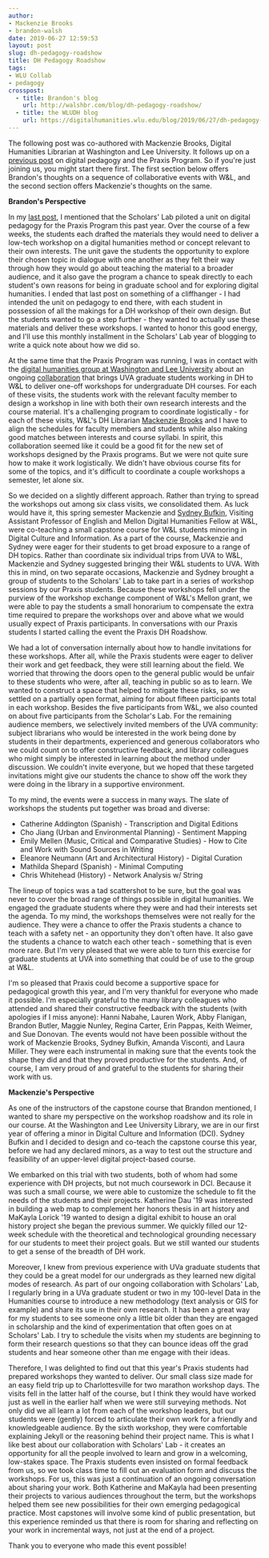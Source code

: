 ```yaml
---
author:
- Mackenzie Brooks
- brandon-walsh
date: 2019-06-27 12:59:53
layout: post
slug: dh-pedagogy-roadshow
title: DH Pedagogy Roadshow
tags:
- WLU Collab
- pedagogy
crosspost:
  - title: Brandon's blog
    url: http://walshbr.com/blog/dh-pedagogy-roadshow/
  - title: the WLUDH blog
    url: https://digitalhumanities.wlu.edu/blog/2019/06/27/dh-pedagogy-roadshow/
---
```


The following post was co-authored with Mackenzie Brooks, Digital Humanities Librarian at Washington and Lee University. It follows up on a [previous post](http://walshbr.com/blog/a-praxis-oriented-introduction-to-digital-pedagogy/) on digital pedagogy and the Praxis Program. So if you're just joining us, you might start there first. The first section below offers Brandon's thoughts on a sequence of collaborative events with W&L, and the second section offers Mackenzie's thoughts on the same.

**Brandon's Perspective**

In my [last post](http://walshbr.com/blog/a-praxis-oriented-introduction-to-digital-pedagogy/), I mentioned that the Scholars' Lab piloted a unit on digital pedagogy for the Praxis Program this past year. Over the course of a few weeks, the students each drafted the materials they would need to deliver a low-tech workshop on a digital humanities method or concept relevant to their own interests. The unit gave the students the opportunity to explore their chosen topic in dialogue with one another as they felt their way through how they would go about teaching the material to a broader audience, and it also gave the program a chance to speak directly to each student's own reasons for being in graduate school and for exploring digital humanities. I ended that last post on something of a cliffhanger - I had intended the unit on pedagogy to end there, with each student in possession of all the makings for a DH workshop of their own design. But the students wanted to go a step further - they wanted to actually use these materials and deliver these workshops. I wanted to honor this good energy, and I'll use this monthly installment in the Scholars' Lab year of blogging to write a quick note about how we did so.

At the same time that the Praxis Program was running, I was in contact with the [digital humanities group at Washington and Lee University](http://digitalhumanities.wlu.edu) about an ongoing [collaboration](https://github.com/wludh/research-one-collab/blob/master/wlu-faculty.md) that brings UVA graduate students working in DH to W&L to deliver one-off workshops for undergraduate DH courses. For each of these visits, the students work with the relevant faculty member to design a workshop in line with both their own research interests and the course material. It's a challenging program to coordinate logistically - for each of these visits, W&L's DH Librarian [Mackenzie Brooks](https://mackenziekbrooks.info) and I have to align the schedules for faculty members and students while also making good matches between interests and course syllabi. In spirit, this collaboration seemed like it could be a good fit for the new set of workshops designed by the Praxis programs. But we were not quite sure how to make it work logistically. We didn't have obvious course fits for some of the topics, and it's difficult to coordinate a couple workshops a semester, let alone six.

So we decided on a slightly different approach. Rather than trying to spread the workshops out among six class visits, we consolidated them. As luck would have it, this spring semester Mackenzie and [Sydney Bufkin](https://www.sydneybufkin.com/), Visiting Assistant Professor of English and Mellon Digital Humanities Fellow at W&L, were co-teaching a small capstone course for W&L students minoring in Digital Culture and Information. As a part of the course, Mackenzie and Sydney were eager for their students to get broad exposure to a range of DH topics. Rather than coordinate six individual trips from UVA to W&L, Mackenzie and Sydney suggested bringing their W&L students to UVA. With this in mind, on two separate occasions, Mackenzie and Sydney brought a group of students to the Scholars' Lab to take part in a series of workshop sessions by our Praxis students. Because these workshops fell under the purview of the workshop exchange component of W&L's Mellon grant, we were able to pay the students a small honorarium to compensate the extra time required to prepare the workshops over and above what we would usually expect of Praxis participants. In conversations with our Praxis students I started calling the event the Praxis DH Roadshow.

We had a lot of conversation internally about how to handle invitations for these workshops. After all, while the Praxis students were eager to deliver their work and get feedback, they were still learning about the field. We worried that throwing the doors open to the general public would be unfair to these students who were, after all, teaching in public so as to learn. We wanted to construct a space that helped to mitigate these risks, so we settled on a partially open format, aiming for about fifteen participants total in each workshop. Besides the five participants from W&L, we also counted on about five participants from the Scholar's Lab. For the remaining audience members, we selectively invited members of the UVA community: subject librarians who would be interested in the work being done by students in their departments, experienced and generous collaborators who we could count on to offer constructive feedback, and library colleagues who might simply be interested in learning about the method under discussion. We couldn't invite everyone, but we hoped that these targeted invitations might give our students the chance to show off the work they were doing in the library in a supportive environment.

To my mind, the events were a success in many ways. The slate of workshops the students put together was broad and diverse:

* Catherine Addington (Spanish) - Transcription and Digital Editions
* Cho Jiang (Urban and Environmental Planning) - Sentiment Mapping
* Emily Mellen (Music, Critical and Comparative Studies) - How to Cite and Work with Sound Sources in Writing
* Eleanore Neumann (Art and Architectural History) - Digital Curation
* Mathilda Shepard (Spanish) - Minimal Computing
* Chris Whitehead (History) - Network Analysis w/ String

The lineup of topics was a tad scattershot to be sure, but the goal was never to cover the broad range of things possible in digital humanities. We engaged the graduate students where they were and had their interests set the agenda. To my mind, the workshops themselves were not really for the audience. They were a chance to offer the Praxis students a chance to teach with a safety net - an opportunity they don't often have. It also gave the students a chance to watch each other teach - something that is even more rare. But I'm very pleased that we were able to turn this exercise for graduate students at UVA into something that could be of use to the group at W&L.

I'm so pleased that Praxis could become a supportive space for pedagogical growth this year, and I'm very thankful for everyone who made it possible. I'm especially grateful to the many library colleagues who attended and shared their constructive feedback with the students (with apologies if I miss anyone): Hanni Nabahe, Lauren Work, Abby Flanigan, Brandon Butler, Maggie Nunley, Regina Carter, Erin Pappas, Keith Weimer, and Sue Donovan. The events would not have been possible without the work of Mackenzie Brooks, Sydney Bufkin, Amanda Visconti, and Laura Miller. They were each instrumental in making sure that the events took the shape they did and that they proved productive for the students. And, of course, I am very proud of and grateful to the students for sharing their work with us.

**Mackenzie's Perspective**

As one of the instructors of the capstone course that Brandon mentioned, I wanted to share my perspective on the workshop roadshow and its role in our course. At the Washington and Lee University Library, we are in our first year of offering a minor in Digital Culture and Information (DCI). Sydney Bufkin and I decided to design and co-teach the capstone course this year, before we had any declared minors, as a way to test out the structure and feasibility of an upper-level digital project-based course.

We embarked on this trial with two students, both of whom had some experience with DH projects, but not much coursework in DCI. Because it was such a small course, we were able to customize the schedule to fit the needs of the students and their projects. Katherine Dau '19 was interested in building a web map to complement her honors thesis in art history and MaKayla Lorick '19 wanted to design a digital exhibit to house an oral history project she began the previous summer. We quickly filled our 12-week schedule with the theoretical and technological grounding necessary for our students to meet their project goals. But we still wanted our students to get a sense of the breadth of DH work.

Moreover, I knew from previous experience with UVa graduate students that they could be a great model for our undergrads as they learned new digital modes of research. As part of our ongoing collaboration with Scholars' Lab, I regularly bring in a UVa graduate student or two in my 100-level Data in the Humanities course to introduce a new methodology (text analysis or GIS for example) and share its use in their own research. It has been a great way for my students to see someone only a little bit older than they are engaged in scholarship and the kind of experimentation that often goes on at Scholars' Lab. I try to schedule the visits when my students are beginning to form their research questions so that they can bounce ideas off the grad students and hear someone other than me engage with their ideas.

Therefore, I was delighted to find out that this year's Praxis students had prepared workshops they wanted to deliver. Our small class size made for an easy field trip up to Charlottesville for two marathon workshop days. The visits fell in the latter half of the course, but I think they would have worked just as well in the earlier half when we were still surveying methods. Not only did we all learn a lot from each of the workshop leaders, but our students were (gently) forced to articulate their own work for a friendly and knowledgeable audience. By the sixth workshop, they were comfortable explaining Jekyll or the reasoning behind their project name. This is what I like best about our collaboration with Scholars' Lab - it creates an opportunity for all the people involved to learn and grow in a welcoming, low-stakes space. The Praxis students even insisted on formal feedback from us, so we took class time to fill out an evaluation form and discuss the workshops. For us, this was just a continuation of an ongoing conversation about sharing your work. Both Katherine and MaKayla had been presenting their projects to various audiences throughout the term, but the workshops helped them see new possibilities for their own emerging pedagogical practice. Most capstones will involve some kind of public presentation, but this experience reminded us that there is room for sharing and reflecting on your work in incremental ways, not just at the end of a project.  

Thank you to everyone who made this event possible!
